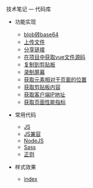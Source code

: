 <div class="sidebar-title">技术笔记 — 代码库</div>
<template id="root-breadcrumb">代码库</template>

- 功能实现

  - [blob转base64](document/技术笔记/代码库/功能实现/blob转base64.md)
  - [上传文件](document/技术笔记/代码库/功能实现/上传文件.md)
  - [分享链接](document/技术笔记/代码库/功能实现/分享链接.md)
  - [在项目中获取vue文件源码](document/技术笔记/代码库/功能实现/在项目中获取vue文件源码.md)
  - [复制到剪贴板](document/技术笔记/代码库/功能实现/复制到剪贴板.md)
  - [录制屏幕](document/技术笔记/代码库/功能实现/录制屏幕.md)
  - [获取元素相对于页面的位置](document/技术笔记/代码库/功能实现/获取元素相对于页面的位置.md)
  - [获取剪贴板内容](document/技术笔记/代码库/功能实现/获取剪贴板内容.md)
  - [获取客户端IP地址](document/技术笔记/代码库/功能实现/获取客户端IP地址.md)
  - [获取页面性能指标](document/技术笔记/代码库/功能实现/获取页面性能指标.md)

- 常用代码

  - [JS](document/技术笔记/代码库/常用代码/JS.md)
  - [JS兼容](document/技术笔记/代码库/常用代码/JS兼容.md)
  - [NodeJS](document/技术笔记/代码库/常用代码/NodeJS.md)
  - [Sass](document/技术笔记/代码库/常用代码/Sass.md)
  - [正则](document/技术笔记/代码库/常用代码/正则.md)

- 样式效果

  - [index](document/技术笔记/代码库/样式效果/index.md)

